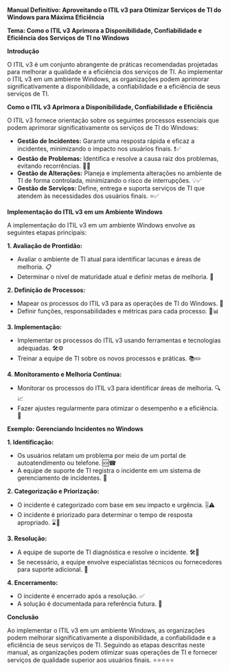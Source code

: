 **Manual Definitivo: Aproveitando o ITIL v3 para Otimizar Serviços de TI do Windows para Máxima Eficiência**

**Tema: Como o ITIL v3 Aprimora a Disponibilidade, Confiabilidade e Eficiência dos Serviços de TI no Windows**

**Introdução**

O ITIL v3 é um conjunto abrangente de práticas recomendadas projetadas para melhorar a qualidade e a eficiência dos serviços de TI. Ao implementar o ITIL v3 em um ambiente Windows, as organizações podem aprimorar significativamente a disponibilidade, a confiabilidade e a eficiência de seus serviços de TI.

**Como o ITIL v3 Aprimora a Disponibilidade, Confiabilidade e Eficiência**

O ITIL v3 fornece orientação sobre os seguintes processos essenciais que podem aprimorar significativamente os serviços de TI do Windows:

- **Gestão de Incidentes:** Garante uma resposta rápida e eficaz a incidentes, minimizando o impacto nos usuários finais. :exclamation::white_check_mark:
- **Gestão de Problemas:** Identifica e resolve a causa raiz dos problemas, evitando recorrências. :wrench::white_check_mark:
- **Gestão de Alterações:** Planeja e implementa alterações no ambiente de TI de forma controlada, minimizando o risco de interrupções. :bulb::white_check_mark:
- **Gestão de Serviços:** Define, entrega e suporta serviços de TI que atendem às necessidades dos usuários finais. :star::white_check_mark:

**Implementação do ITIL v3 em um Ambiente Windows**

A implementação do ITIL v3 em um ambiente Windows envolve as seguintes etapas principais:

**1. Avaliação de Prontidão:**

- Avaliar o ambiente de TI atual para identificar lacunas e áreas de melhoria. 📋
- Determinar o nível de maturidade atual e definir metas de melhoria. 🚀

**2. Definição de Processos:**

- Mapear os processos do ITIL v3 para as operações de TI do Windows. 📝
- Definir funções, responsabilidades e métricas para cada processo. 👤📊

**3. Implementação:**

- Implementar os processos do ITIL v3 usando ferramentas e tecnologias adequadas. 🛠️⚙️
- Treinar a equipe de TI sobre os novos processos e práticas. 📚✏️

**4. Monitoramento e Melhoria Contínua:**

- Monitorar os processos do ITIL v3 para identificar áreas de melhoria. 🔍📈
- Fazer ajustes regularmente para otimizar o desempenho e a eficiência. 🔄

**Exemplo: Gerenciando Incidentes no Windows**

**1. Identificação:**

- Os usuários relatam um problema por meio de um portal de autoatendimento ou telefone. 🆘☎
- A equipe de suporte de TI registra o incidente em um sistema de gerenciamento de incidentes. 📝

**2. Categorização e Priorização:**

- O incidente é categorizado com base em seu impacto e urgência. 🎚️⚠️
- O incidente é priorizado para determinar o tempo de resposta apropriado. ⌛🚀

**3. Resolução:**

- A equipe de suporte de TI diagnóstica e resolve o incidente. 🛠️🔎
- Se necessário, a equipe envolve especialistas técnicos ou fornecedores para suporte adicional. 🤝

**4. Encerramento:**

- O incidente é encerrado após a resolução. ✅
- A solução é documentada para referência futura. 📖

**Conclusão**

Ao implementar o ITIL v3 em um ambiente Windows, as organizações podem melhorar significativamente a disponibilidade, a confiabilidade e a eficiência de seus serviços de TI. Seguindo as etapas descritas neste manual, as organizações podem otimizar suas operações de TI e fornecer serviços de qualidade superior aos usuários finais. :star::star::star::star::star: